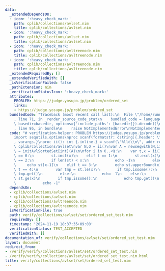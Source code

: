 ```yaml
---
data:
  _extendedDependsOn:
  - icon: ':heavy_check_mark:'
    path: cplib/collections/avlset.nim
    title: cplib/collections/avlset.nim
  - icon: ':heavy_check_mark:'
    path: cplib/collections/avlset.nim
    title: cplib/collections/avlset.nim
  - icon: ':heavy_check_mark:'
    path: cplib/collections/avltreenode.nim
    title: cplib/collections/avltreenode.nim
  - icon: ':heavy_check_mark:'
    path: cplib/collections/avltreenode.nim
    title: cplib/collections/avltreenode.nim
  _extendedRequiredBy: []
  _extendedVerifiedWith: []
  _isVerificationFailed: false
  _pathExtension: nim
  _verificationStatusIcon: ':heavy_check_mark:'
  attributes:
    PROBLEM: https://judge.yosupo.jp/problem/ordered_set
    links:
    - https://judge.yosupo.jp/problem/ordered_set
  bundledCode: "Traceback (most recent call last):\n  File \"/home/runner/.local/lib/python3.10/site-packages/onlinejudge_verify/documentation/build.py\"\
    , line 71, in _render_source_code_stat\n    bundled_code = language.bundle(stat.path,\
    \ basedir=basedir, options={'include_paths': [basedir]}).decode()\n  File \"/home/runner/.local/lib/python3.10/site-packages/onlinejudge_verify/languages/nim.py\"\
    , line 86, in bundle\n    raise NotImplementedError\nNotImplementedError\n"
  code: "# verification-helper: PROBLEM https://judge.yosupo.jp/problem/ordered_set\n\
    import sequtils,options\nproc scanf(formatstr: cstring){.header: \"<stdio.h>\"\
    , varargs.}\nproc ii(): int {.inline.} = scanf(\"%lld\\n\", addr result)\n\nimport\
    \ cplib/collections/avlset\nvar N,Q = ii()\nvar A = newseqwith(N,ii())\nvar st\
    \ = initAvlSortedSet[int](A)\n\nfor i in 0..<Q:\n    var t,x = ii()\n    if t\
    \ == 0:\n        st.incl(x)\n    elif t == 1:\n        st.excl(x)\n    elif t\
    \ == 2:\n        if len(st) < x:\n            echo -1\n        else:\n       \
    \     echo st[x-1]\n    elif t == 3:\n        echo st.upperBound(x)\n    elif\
    \ t == 4:\n        var tmp = st.le(x)\n        if tmp.issome():\n            echo\
    \ tmp.get()\n        else:\n            echo -1\n    else:\n        var tmp =\
    \ st.ge(x)\n        if tmp.issome():\n            echo tmp.get()\n        else:\n\
    \            echo -1"
  dependsOn:
  - cplib/collections/avlset.nim
  - cplib/collections/avlset.nim
  - cplib/collections/avltreenode.nim
  - cplib/collections/avltreenode.nim
  isVerificationFile: true
  path: verify/collections/avlset/set/ordered_set_test.nim
  requiredBy: []
  timestamp: '2024-11-19 18:37:35+09:00'
  verificationStatus: TEST_ACCEPTED
  verifiedWith: []
documentation_of: verify/collections/avlset/set/ordered_set_test.nim
layout: document
redirect_from:
- /verify/verify/collections/avlset/set/ordered_set_test.nim
- /verify/verify/collections/avlset/set/ordered_set_test.nim.html
title: verify/collections/avlset/set/ordered_set_test.nim
---
```

